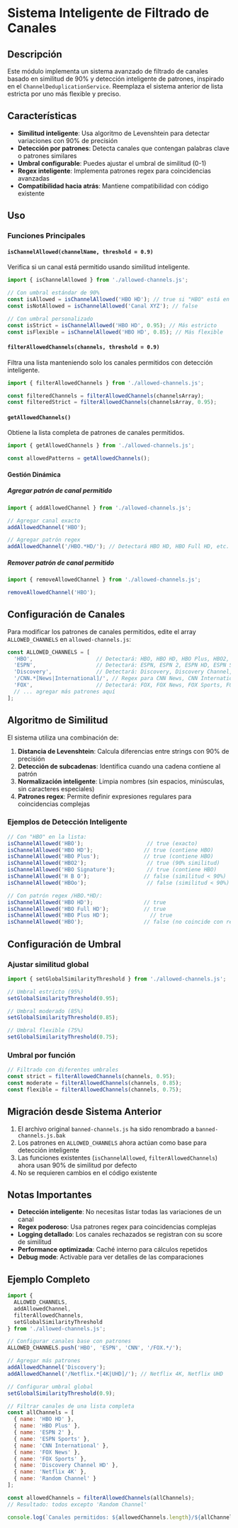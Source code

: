 # Sistema Inteligente de Filtrado de Canales

## Descripción

Este módulo implementa un sistema avanzado de filtrado de canales basado en similitud de 90% y detección inteligente de patrones, inspirado en el `ChannelDeduplicationService`. Reemplaza el sistema anterior de lista estricta por uno más flexible y preciso.

## Características

- **Similitud inteligente**: Usa algoritmo de Levenshtein para detectar variaciones con 90% de precisión
- **Detección por patrones**: Detecta canales que contengan palabras clave o patrones similares
- **Umbral configurable**: Puedes ajustar el umbral de similitud (0-1)
- **Regex inteligente**: Implementa patrones regex para coincidencias avanzadas
- **Compatibilidad hacia atrás**: Mantiene compatibilidad con código existente

## Uso

### Funciones Principales

#### `isChannelAllowed(channelName, threshold = 0.9)`
Verifica si un canal está permitido usando similitud inteligente.

```javascript
import { isChannelAllowed } from './allowed-channels.js';

// Con umbral estándar de 90%
const isAllowed = isChannelAllowed('HBO HD'); // true si "HBO" está en la lista
const isNotAllowed = isChannelAllowed('Canal XYZ'); // false

// Con umbral personalizado
const isStrict = isChannelAllowed('HBO HD', 0.95); // Más estricto
const isFlexible = isChannelAllowed('HBO HD', 0.85); // Más flexible
```

#### `filterAllowedChannels(channels, threshold = 0.9)`
Filtra una lista manteniendo solo los canales permitidos con detección inteligente.

```javascript
import { filterAllowedChannels } from './allowed-channels.js';

const filteredChannels = filterAllowedChannels(channelsArray);
const filteredStrict = filterAllowedChannels(channelsArray, 0.95);
```

#### `getAllowedChannels()`
Obtiene la lista completa de patrones de canales permitidos.

```javascript
import { getAllowedChannels } from './allowed-channels.js';

const allowedPatterns = getAllowedChannels();
```

#### Gestión Dinámica

##### Agregar patrón de canal permitido
```javascript
import { addAllowedChannel } from './allowed-channels.js';

// Agregar canal exacto
addAllowedChannel('HBO');

// Agregar patrón regex
addAllowedChannel('/HBO.*HD/'); // Detectará HBO HD, HBO Full HD, etc.
```

##### Remover patrón de canal permitido
```javascript
import { removeAllowedChannel } from './allowed-channels.js';

removeAllowedChannel('HBO');
```

## Configuración de Canales

Para modificar los patrones de canales permitidos, edite el array `ALLOWED_CHANNELS` en `allowed-channels.js`:

```javascript
const ALLOWED_CHANNELS = [
  'HBO',                    // Detectará: HBO, HBO HD, HBO Plus, HBO2, etc.
  'ESPN',                   // Detectará: ESPN, ESPN 2, ESPN HD, ESPN Sports
  'Discovery',              // Detectará: Discovery, Discovery Channel, Discovery HD
  '/CNN.*[News|International]/', // Regex para CNN News, CNN International
  'FOX',                    // Detectará: FOX, FOX News, FOX Sports, FOX Life
  // ... agregar más patrones aquí
];
```

## Algoritmo de Similitud

El sistema utiliza una combinación de:

1. **Distancia de Levenshtein**: Calcula diferencias entre strings con 90% de precisión
2. **Detección de subcadenas**: Identifica cuando una cadena contiene al patrón
3. **Normalización inteligente**: Limpia nombres (sin espacios, minúsculas, sin caracteres especiales)
4. **Patrones regex**: Permite definir expresiones regulares para coincidencias complejas

### Ejemplos de Detección Inteligente

```javascript
// Con "HBO" en la lista:
isChannelAllowed('HBO');                    // true (exacto)
isChannelAllowed('HBO HD');                // true (contiene HBO)
isChannelAllowed('HBO Plus');              // true (contiene HBO)
isChannelAllowed('HBO2');                   // true (90% similitud)
isChannelAllowed('HBO Signature');          // true (contiene HBO)
isChannelAllowed('H B O');                 // false (similitud < 90%)
isChannelAllowed('HBOo');                   // false (similitud < 90%)

// Con patrón regex /HBO.*HD/:
isChannelAllowed('HBO HD');                // true
isChannelAllowed('HBO Full HD');           // true
isChannelAllowed('HBO Plus HD');             // true
isChannelAllowed('HBO');                   // false (no coincide con regex)
```

## Configuración de Umbral

### Ajustar similitud global
```javascript
import { setGlobalSimilarityThreshold } from './allowed-channels.js';

// Umbral estricto (95%)
setGlobalSimilarityThreshold(0.95);

// Umbral moderado (85%)
setGlobalSimilarityThreshold(0.85);

// Umbral flexible (75%)
setGlobalSimilarityThreshold(0.75);
```

### Umbral por función
```javascript
// Filtrado con diferentes umbrales
const strict = filterAllowedChannels(channels, 0.95);
const moderate = filterAllowedChannels(channels, 0.85);
const flexible = filterAllowedChannels(channels, 0.75);
```

## Migración desde Sistema Anterior

1. El archivo original `banned-channels.js` ha sido renombrado a `banned-channels.js.bak`
2. Los patrones en `ALLOWED_CHANNELS` ahora actúan como base para detección inteligente
3. Las funciones existentes (`isChannelAllowed`, `filterAllowedChannels`) ahora usan 90% de similitud por defecto
4. No se requieren cambios en el código existente

## Notas Importantes

- **Detección inteligente**: No necesitas listar todas las variaciones de un canal
- **Regex poderoso**: Usa patrones regex para coincidencias complejas
- **Logging detallado**: Los canales rechazados se registran con su score de similitud
- **Performance optimizada**: Caché interno para cálculos repetidos
- **Debug mode**: Activable para ver detalles de las comparaciones

## Ejemplo Completo

```javascript
import { 
  ALLOWED_CHANNELS, 
  addAllowedChannel, 
  filterAllowedChannels,
  setGlobalSimilarityThreshold 
} from './allowed-channels.js';

// Configurar canales base con patrones
ALLOWED_CHANNELS.push('HBO', 'ESPN', 'CNN', '/FOX.*/');

// Agregar más patrones
addAllowedChannel('Discovery');
addAllowedChannel('/Netflix.*[4K|UHD]/'); // Netflix 4K, Netflix UHD

// Configurar umbral global
setGlobalSimilarityThreshold(0.9);

// Filtrar canales de una lista completa
const allChannels = [
  { name: 'HBO HD' },
  { name: 'HBO Plus' },
  { name: 'ESPN 2' },
  { name: 'ESPN Sports' },
  { name: 'CNN International' },
  { name: 'FOX News' },
  { name: 'FOX Sports' },
  { name: 'Discovery Channel HD' },
  { name: 'Netflix 4K' },
  { name: 'Random Channel' }
];

const allowedChannels = filterAllowedChannels(allChannels);
// Resultado: todos excepto 'Random Channel'

console.log(`Canales permitidos: ${allowedChannels.length}/${allChannels.length}`);
```